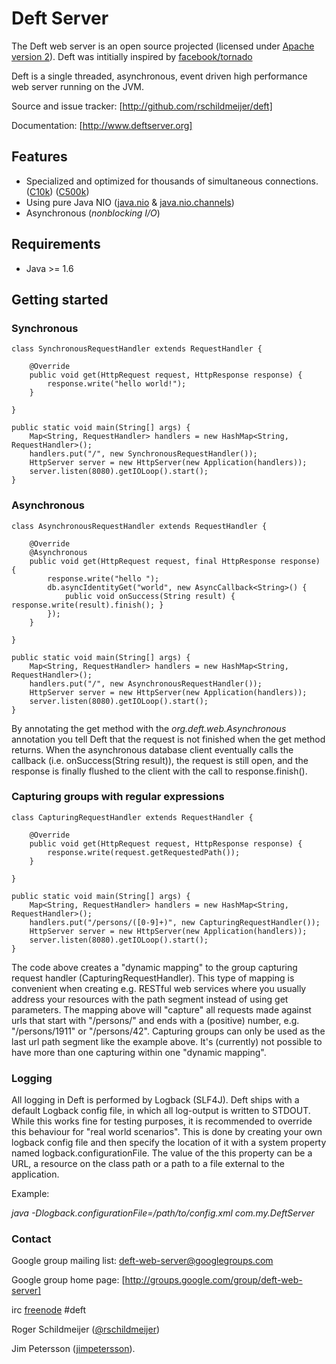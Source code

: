 # Deft Server
The Deft web server is an open source projected (licensed under [Apache version 2]). Deft was intitially inspired by [facebook/tornado]

Deft is a single threaded, asynchronous, event driven high performance web server running on the JVM.

Source and issue tracker: [http://github.com/rschildmeijer/deft]

Documentation: [http://www.deftserver.org]
 
## Features
 
 * Specialized and optimized for thousands of simultaneous connections. ([C10k]) ([C500k])
 * Using pure Java NIO ([java.nio] & [java.nio.channels])
 * Asynchronous (*nonblocking I/O*)

## Requirements
* Java >= 1.6 

## Getting started
### Synchronous

    class SynchronousRequestHandler extends RequestHandler {

        @Override
        public void get(HttpRequest request, HttpResponse response) {
            response.write("hello world!");
        }

    }

    public static void main(String[] args) {
        Map<String, RequestHandler> handlers = new HashMap<String, RequestHandler>();
        handlers.put("/", new SynchronousRequestHandler());
        HttpServer server = new HttpServer(new Application(handlers));
        server.listen(8080).getIOLoop().start();
    }
    

### Asynchronous

    class AsynchronousRequestHandler extends RequestHandler {

        @Override
        @Asynchronous
        public void get(HttpRequest request, final HttpResponse response) {
            response.write("hello ");
            db.asyncIdentityGet("world", new AsyncCallback<String>() {
                public void onSuccess(String result) { response.write(result).finish(); }
            });
        }

    }

    public static void main(String[] args) {
        Map<String, RequestHandler> handlers = new HashMap<String, RequestHandler>();
        handlers.put("/", new AsynchronousRequestHandler());
        HttpServer server = new HttpServer(new Application(handlers));
        server.listen(8080).getIOLoop().start();
    }
By annotating the get method with the *org.deft.web.Asynchronous* annotation you tell Deft that the request is
not finished when the get method returns. When the asynchronous database client eventually calls the callback (i.e. onSuccess(String result)), 
the request is still open, and the response is finally flushed to the client with the call to response.finish(). 

### Capturing groups with regular expressions

    class CapturingRequestHandler extends RequestHandler {

        @Override
        public void get(HttpRequest request, HttpResponse response) { 
            response.write(request.getRequestedPath());
        }

    }

    public static void main(String[] args) {
        Map<String, RequestHandler> handlers = new HashMap<String, RequestHandler>();
        handlers.put("/persons/([0-9]+)", new CapturingRequestHandler());
        HttpServer server = new HttpServer(new Application(handlers));
        server.listen(8080).getIOLoop().start();
    }

The code above creates a "dynamic mapping" to the group capturing request handler (CapturingRequestHandler). This type 
of mapping is convenient when creating e.g. RESTful web services where you usually address your resources with the path 
segment instead of using get parameters. The mapping above will "capture" all requests made against urls that start with 
"/persons/" and ends with a (positive) number, e.g. "/persons/1911" or "/persons/42". Capturing groups can only be used as the
last url path segment like the example above. It's (currently) not possible to have more than one capturing within one 
"dynamic mapping".

### Logging
All logging in Deft is performed by Logback (SLF4J). Deft ships with a default Logback config file, in which
all log-output is written to STDOUT. While this works fine for testing purposes, it is recommended to override this
behaviour for "real world scenarios". This is done by creating your own logback config file and then 
specify the location of it with a system property named logback.configurationFile. The value of the this 
property can be a URL, a resource on the class path or a path to a file external to the application.

Example:

*java -Dlogback.configurationFile=/path/to/config.xml com.my.DeftServer*

### Contact
Google group mailing list: deft-web-server@googlegroups.com

Google group home page: [http://groups.google.com/group/deft-web-server]

irc [freenode] #deft

Roger Schildmeijer ([@rschildmeijer]) 

Jim Petersson ([jimpetersson]).

[@rschildmeijer]: http://twitter.com/rschildmeijer
[jimpetersson]: http://github.com/jimpetersson
[C10k]: http://en.wikipedia.org/wiki/C10k_problem
[C500k]: http://blog.urbanairship.com/blog/2010/08/24/c500k-in-action-at-urban-airship/
[java.nio]: http://download.oracle.com/javase/6/docs/api/java/nio/package-summary.html
[java.nio.channels]: http://download.oracle.com/javase/6/docs/api/java/nio/channels/package-summary.html
[Apache version 2]: http://www.apache.org/licenses/LICENSE-2.0.html
[freenode]: http://freenode.net/irc_servers.shtml
[facebook/tornado]: http://github.com/facebook/tornado
[http://github.com/rschildmeijer/deft]: http://github.com/rschildmeijer/deft
[http://www.deftserver.org]: http://www.deftserver.org
[http://groups.google.com/group/deft-web-server]: http://groups.google.com/group/deft-web-server
